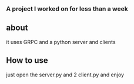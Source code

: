 
### A project I worked on for less than a week

## about
it uses GRPC and a python server and clients

## How to use
just open the server.py and 2 client.py and enjoy
